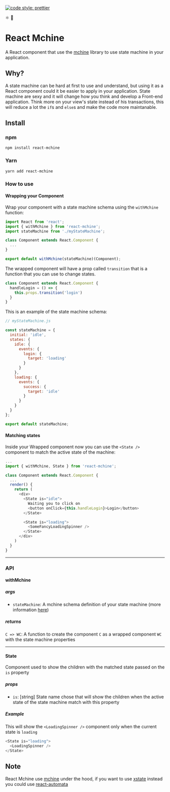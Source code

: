 [![code style: prettier](https://img.shields.io/badge/code_style-prettier-ff69b4.svg?style=flat-square)](https://github.com/prettier/prettier)

⚛️ 🎲

# React Mchine

A React component that use the [mchine](https://github.com/HenriqueLimas/mchine) library to use state machine in your application.

## Why?
A state machine can be hard at first to use and understand, but using it as a React component could it be
easier to apply in your application. State machine are sexy and it will change how you think and develop a
Front-end application. Think more on your view's state instead of his transactions, this will reduce a lot
the `if`s and `else`s and make the code more maintanable.

## Install

### npm

```
npm install react-mchine
```

### Yarn

```
yarn add react-mchine
```

### How to use

#### Wrapping your Component

Wrap your component with a state machine schema using the `withMchine` function:

```js
import React from 'react';
import { withMchine } from 'react-mchine';
import stateMachine from './myStateMachine';

class Component extends React.Component {
  ...
}

export default withMchine(stateMachine)(Component);
```

The wrapped component will have a prop called `transition` that is a function that you can use to change states.

```js
class Component extends React.Component {
  handleLogin = () => {
    this.props.transition('login')
  }
}
```

This is an example of the state machine schema:

```js
// myStateMachine.js

const stateMachine = {
  initial: 'idle',
  states: {
    idle: {
      events: {
        login: {
          target: 'loading'
        }
      }
    },
    loading: {
      events: {
        success: {
          target: 'idle'
        }
      }
    }
  }
};

export default stateMachine;
```

#### Matching states

Inside your Wrapped component now you can use the `<State />` component to match the active state of the machine:

```js
...
import { withMchine, State } from 'react-mchine';

class Component extends React.Component {
  ...
  render() {
    return (
      <div>
        <State is="idle">
          Waiting you to click on
          <button onClick={this.handleLogin}>Login</button>
        </State>

        <State is="loading">
          <SomeFancyLoadingSpinner />
        </State>
      </div>
    )
  }
}
```

<hr />

### API

#### withMchine
##### args

- `stateMachine`: A mchine schema definition of your state machine (more information [here](https://github.com/HenriqueLimas/mchine))

##### returns

`C => WC`: A function to create the component `C` as a wrapped component `WC` with the state machine properties

<hr />

#### State
Component used to show the children with the matched state passed on the `is` property

##### props

- `is`: [string] State name chose that will show the children when the active state of the state machine match with this property

##### Example

This will show the `<LoadingSpinner />` component only when the current state is `loading`

```js
<State is="loading">
  <LoadingSpinner />
</State>
```

## Note
React Mchine use [mchine](https://github.com/HenriqueLimas/mchine) under the hood,
if you want to use [xstate](https://github.com/davidkpiano/xstate) instead you could
use [react-automata](https://github.com/MicheleBertoli/react-automata)
